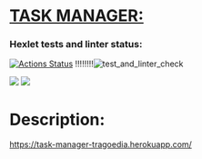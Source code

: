 <h1><u>TASK MANAGER:</u></h1>

### Hexlet tests and linter status:
[![Actions Status](https://github.com/Tragoedie/python-project-lvl4/workflows/hexlet-check/badge.svg)](https://github.com/Tragoedie/python-project-lvl4/actions)
!!!!!!!!![![test_and_linter_check](https://github.com/Tragoedie/python-project-lvl3/actions/workflows/linter_test_check.yml/badge.svg)](https://github.com/Tragoedie/python-project-lvl3/actions/workflows/linter_test_check.yml)

<a href="https://codeclimate.com/github/Tragoedie/python-project-lvl4/maintainability"><img src="https://api.codeclimate.com/v1/badges/2a085ee6cdb9768e4436/maintainability" /></a>
<a href="https://codeclimate.com/github/Tragoedie/python-project-lvl4/test_coverage"><img src="https://api.codeclimate.com/v1/badges/2a085ee6cdb9768e4436/test_coverage" /></a>

<h1>Description:</h1>

https://task-manager-tragoedia.herokuapp.com/